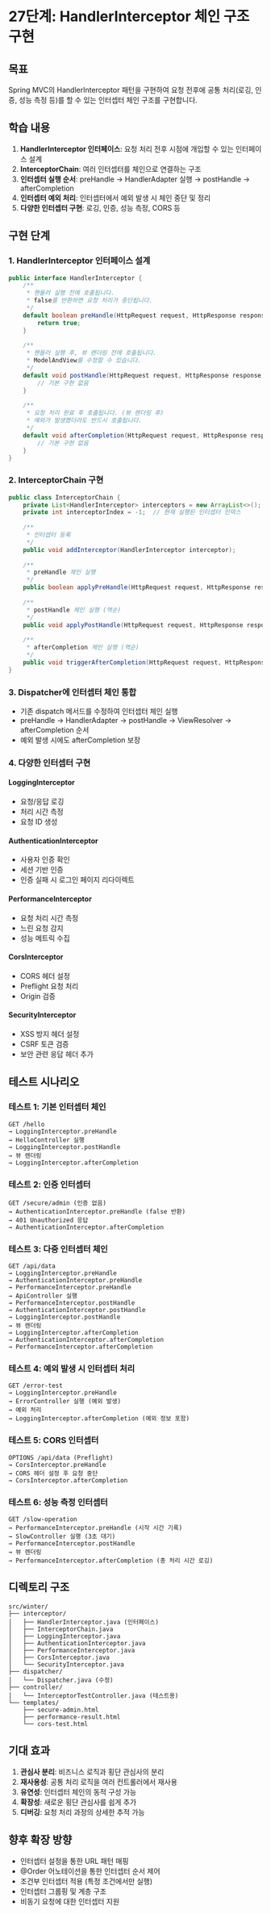 # 27단계: HandlerInterceptor 체인 구조 구현

## 목표
Spring MVC의 HandlerInterceptor 패턴을 구현하여 요청 전후에 공통 처리(로깅, 인증, 성능 측정 등)를 할 수 있는 인터셉터 체인 구조를 구현합니다.

## 학습 내용
1. **HandlerInterceptor 인터페이스**: 요청 처리 전후 시점에 개입할 수 있는 인터페이스 설계
2. **InterceptorChain**: 여러 인터셉터를 체인으로 연결하는 구조
3. **인터셉터 실행 순서**: preHandle → HandlerAdapter 실행 → postHandle → afterCompletion
4. **인터셉터 예외 처리**: 인터셉터에서 예외 발생 시 체인 중단 및 정리
5. **다양한 인터셉터 구현**: 로깅, 인증, 성능 측정, CORS 등

## 구현 단계

### 1. HandlerInterceptor 인터페이스 설계
```java
public interface HandlerInterceptor {
    /**
     * 핸들러 실행 전에 호출됩니다.
     * false를 반환하면 요청 처리가 중단됩니다.
     */
    default boolean preHandle(HttpRequest request, HttpResponse response, Object handler) throws Exception {
        return true;
    }
    
    /**
     * 핸들러 실행 후, 뷰 렌더링 전에 호출됩니다.
     * ModelAndView를 수정할 수 있습니다.
     */
    default void postHandle(HttpRequest request, HttpResponse response, Object handler, ModelAndView modelAndView) throws Exception {
        // 기본 구현 없음
    }
    
    /**
     * 요청 처리 완료 후 호출됩니다. (뷰 렌더링 후)
     * 예외가 발생했더라도 반드시 호출됩니다.
     */
    default void afterCompletion(HttpRequest request, HttpResponse response, Object handler, Exception ex) throws Exception {
        // 기본 구현 없음
    }
}
```

### 2. InterceptorChain 구현
```java
public class InterceptorChain {
    private List<HandlerInterceptor> interceptors = new ArrayList<>();
    private int interceptorIndex = -1;  // 현재 실행된 인터셉터 인덱스
    
    /**
     * 인터셉터 등록
     */
    public void addInterceptor(HandlerInterceptor interceptor);
    
    /**
     * preHandle 체인 실행
     */
    public boolean applyPreHandle(HttpRequest request, HttpResponse response, Object handler);
    
    /**
     * postHandle 체인 실행 (역순)
     */
    public void applyPostHandle(HttpRequest request, HttpResponse response, Object handler, ModelAndView mv);
    
    /**
     * afterCompletion 체인 실행 (역순)
     */
    public void triggerAfterCompletion(HttpRequest request, HttpResponse response, Object handler, Exception ex);
}
```

### 3. Dispatcher에 인터셉터 체인 통합
- 기존 dispatch 메서드를 수정하여 인터셉터 체인 실행
- preHandle → HandlerAdapter → postHandle → ViewResolver → afterCompletion 순서
- 예외 발생 시에도 afterCompletion 보장

### 4. 다양한 인터셉터 구현

#### LoggingInterceptor
- 요청/응답 로깅
- 처리 시간 측정
- 요청 ID 생성

#### AuthenticationInterceptor
- 사용자 인증 확인
- 세션 기반 인증
- 인증 실패 시 로그인 페이지 리다이렉트

#### PerformanceInterceptor
- 요청 처리 시간 측정
- 느린 요청 감지
- 성능 메트릭 수집

#### CorsInterceptor
- CORS 헤더 설정
- Preflight 요청 처리
- Origin 검증

#### SecurityInterceptor
- XSS 방지 헤더 설정
- CSRF 토큰 검증
- 보안 관련 응답 헤더 추가

## 테스트 시나리오

### 테스트 1: 기본 인터셉터 체인
```
GET /hello
→ LoggingInterceptor.preHandle
→ HelloController 실행
→ LoggingInterceptor.postHandle
→ 뷰 렌더링
→ LoggingInterceptor.afterCompletion
```

### 테스트 2: 인증 인터셉터
```
GET /secure/admin (인증 없음)
→ AuthenticationInterceptor.preHandle (false 반환)
→ 401 Unauthorized 응답
→ AuthenticationInterceptor.afterCompletion
```

### 테스트 3: 다중 인터셉터 체인
```
GET /api/data
→ LoggingInterceptor.preHandle
→ AuthenticationInterceptor.preHandle
→ PerformanceInterceptor.preHandle
→ ApiController 실행
→ PerformanceInterceptor.postHandle
→ AuthenticationInterceptor.postHandle
→ LoggingInterceptor.postHandle
→ 뷰 렌더링
→ LoggingInterceptor.afterCompletion
→ AuthenticationInterceptor.afterCompletion
→ PerformanceInterceptor.afterCompletion
```

### 테스트 4: 예외 발생 시 인터셉터 처리
```
GET /error-test
→ LoggingInterceptor.preHandle
→ ErrorController 실행 (예외 발생)
→ 예외 처리
→ LoggingInterceptor.afterCompletion (예외 정보 포함)
```

### 테스트 5: CORS 인터셉터
```
OPTIONS /api/data (Preflight)
→ CorsInterceptor.preHandle
→ CORS 헤더 설정 후 요청 중단
→ CorsInterceptor.afterCompletion
```

### 테스트 6: 성능 측정 인터셉터
```
GET /slow-operation
→ PerformanceInterceptor.preHandle (시작 시간 기록)
→ SlowController 실행 (3초 대기)
→ PerformanceInterceptor.postHandle
→ 뷰 렌더링
→ PerformanceInterceptor.afterCompletion (총 처리 시간 로깅)
```

## 디렉토리 구조
```
src/winter/
├── interceptor/
│   ├── HandlerInterceptor.java (인터페이스)
│   ├── InterceptorChain.java
│   ├── LoggingInterceptor.java
│   ├── AuthenticationInterceptor.java
│   ├── PerformanceInterceptor.java
│   ├── CorsInterceptor.java
│   └── SecurityInterceptor.java
├── dispatcher/
│   └── Dispatcher.java (수정)
├── controller/
│   └── InterceptorTestController.java (테스트용)
└── templates/
    ├── secure-admin.html
    ├── performance-result.html
    └── cors-test.html
```

## 기대 효과
1. **관심사 분리**: 비즈니스 로직과 횡단 관심사의 분리
2. **재사용성**: 공통 처리 로직을 여러 컨트롤러에서 재사용
3. **유연성**: 인터셉터 체인의 동적 구성 가능
4. **확장성**: 새로운 횡단 관심사를 쉽게 추가
5. **디버깅**: 요청 처리 과정의 상세한 추적 가능

## 향후 확장 방향
- 인터셉터 설정을 통한 URL 패턴 매핑
- @Order 어노테이션을 통한 인터셉터 순서 제어
- 조건부 인터셉터 적용 (특정 조건에서만 실행)
- 인터셉터 그룹핑 및 계층 구조
- 비동기 요청에 대한 인터셉터 지원